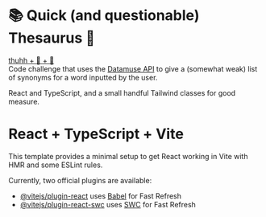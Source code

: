 # 📚 Quick (and questionable) Thesaurus 📓 
[thuhh + 🤕 + 🫏](https://schuylermk.github.io/synonyms/)<br/>
Code challenge that uses the [Datamuse API](https://www.datamuse.com/api/) to give a (somewhat weak) list of synonyms for a word inputted by the user.

React and TypeScript, and a small handful Tailwind classes for good measure.

# React + TypeScript + Vite

This template provides a minimal setup to get React working in Vite with HMR and some ESLint rules.

Currently, two official plugins are available:

- [@vitejs/plugin-react](https://github.com/vitejs/vite-plugin-react/blob/main/packages/plugin-react/README.md) uses [Babel](https://babeljs.io/) for Fast Refresh
- [@vitejs/plugin-react-swc](https://github.com/vitejs/vite-plugin-react-swc) uses [SWC](https://swc.rs/) for Fast Refresh

